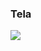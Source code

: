 
### Tela
<img src=https://user-images.githubusercontent.com/89329137/167769220-3d5ccfe5-9caf-45fd-94fa-653b1867cb01.png>

